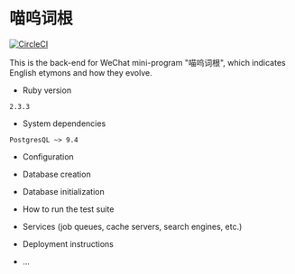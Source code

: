 # 喵呜词根

[![CircleCI](https://circleci.com/gh/hegwin/mew-etymon-backend.svg?style=svg)](https://circleci.com/gh/hegwin/mew-etymon-backend)

This is the back-end for WeChat mini-program "喵呜词根", which indicates English etymons and how they evolve.

* Ruby version

```
2.3.3
```

* System dependencies

```
PostgresQL ~> 9.4
```

* Configuration

* Database creation

* Database initialization

* How to run the test suite

* Services (job queues, cache servers, search engines, etc.)

* Deployment instructions

* ...

